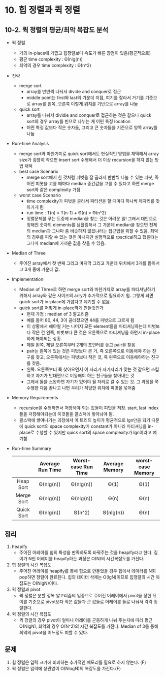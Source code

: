 # 10. 힙 정렬과 퀵 정렬

## 10-2. 퀵 정렬의 평균/최악 복잡도 분석

- 퀵 정렬
  - 거의 in-place에 가깝고 힙정렬보다 속도가 빠른 장점이 있음(평균적으로)
  - 평균 time complexity : Θ(nlg(n))
  - 최악의 경우 time complexity : Θ(n^2)
  
- 전략
  - merge sort 
    - array를 반반씩 나눠서 divide and conquer로 접근
    - middle point는 first와 last의 가운데 지점, 여기를 잘라서 거기를 기준으로 array를 왼쪽, 오른쪽 이렇게 위치를 기반으로 array를 나눔
  - quick sort 
    - array를 나눠서 dividie and conquer로 접근하는 것은 같으나 quick sort의 경우 array를 빈으로 나누는 게 어떤 특정 location
    - 어떤 특정 값보다 작은 숫자들, 그리고 큰 숫자들을 기준으로 양쪽 array를 나눔
  
- Run-time Analysis
  - merge sort와 마찬가지로 quick sort에서도 현실적인 방법을 채택해서 array size가 굉장히 작으면 insert sort 수행해서 더 이상 recursion을 하지 않는 방법 채택
  - best case Scenario
    - merge sort에서 한 것처럼 피벗을 잘 골라서 반반씩 나눌 수 있는 피봇, 즉 어떤 피봇을 고를 때마다 median 중간값을 고를 수 있다고 하면 merge sort와 같은 complexity 가짐
  - worst case Scenario
    - time complexity가 피벗을 골라서 파티션을 할 때마다 하나씩 제자리를 찾아가게 됨
    - run time : T(n) = T(n-1) + Θ(n) = Θ(n^2)
    - 정렬문제를 푸는 도중에 median을 찾는 것은 어려운 일! 그래서 대안으로 정해진 숫자의 elements를 샘플링해서 그 가운데 median을 찾으면 전체의 median과 그나마 좀 비슷하지 않겠냐라는 접근법을 취할 수 있음. 최악의 경우를 피할 수 있는 것은 아니지만 실험적으로 rpactical하고 했을떄는 그나마 median에 가까운 값을 찾을 수 있음.
  
- Median of Three
  - 주어진 array에서 첫 번째 그리고 마지막 그리고 가운데 위치에서 3개를 뽑아서 그 3개 중에  가운데 값.
  
- Implementation
  - Median of Three로 하면 merge sort와 마찬가지로 array를 파티셔닝하기 위해서 array와 같은 사이즈의 arry가 추가적으로 필요하기 됨. 그렇게 되면 quick sort가 in-place에 가깝다고 얘기할 수 없음.
  - quick sort를 어떻게 in-place하게 만들것인가
    - 현재 가정 : median of 3 알고리즘
    - 예를 들어 80, 44, 3이 골라졌으면 44를 피벗으로 고르게 됨 
    - 이 상황에서 해야될 거는 나머지 모든 element들을 파티셔닝하는데 피벗보다 작은 건 왼쪽, 피벗보다 큰 것은 오른쪽으로 파티셔닝을 하면서 in-place하게 해야되는 상황.
    - 제일 왼쪽, 제일 오른쪽부터 2개의 포인터를 놓고 pair을 찾음
    - pair는 왼쪽에 있는 것은 피벗보다 큰 거, 즉 오른쪽으로 이동해야 하는 친구를 찾고, 오른쪽에서는 피벗보다 작은 것, 즉 왼쪽으로 이동해야하는 친구를 찾음.
    - 왼쪽. 오른쪽부터 쭉 찾아오면서 이 자리가 자기자리가 맞는 것 같으면 스킵하고 자기가 반대편으로 이동해야 하는 친구들을 찾아내는 것
    - 그래서 둘을 스왑하면 자기가 있어야 될 자리로 갈 수 있는 것. 그 과정을 쭉 수행한 다음 끝나고 나면 우리가 적당한 위치에 피벗을 넣어줌
  
- Memory Requirements

  - recursion을 수행하면서 저장해야 되는 값들이 피벗을 저장. start, last index들을 저장해야되는데 이것들을 콜스택에 쌓아놔야 됨.
  - 콜스택에 쌓여나가는 과정에서 이 트리의 높이가 평균적으로 lgn만큼 되기 때문에 quick sort의 space complexity가 constant가 아니라 파티셔닝을 in-place로 수행할 수 있지만 quick sort의 space complexity가 lgn이라고 얘기함

- Run-time Summary

  |            | Average Run Time | Worst-case Run Time | Average Memory | worst-case Memory |
  | :--------: | :--------------: | :-----------------: | :------------: | :---------------: |
  | Heap Sort  |    Θ(nlg(n))     |      Θ(nlg(n))      |      Θ(1)      |       Θ(1)        |
  | Merge Sort |    Θ(nlg(n))     |      Θ(nlg(n))      |      Θ(n)      |       Θ(n)        |
  | Quick Sort |    Θ(nlg(n))     |       Θ(n^2)        |   Θ(nlg(n))    |       Θ(n)        |

  

## 정리

1. heapify
   - 주어진 어레이를 힙의 특성을 만족하도록 바꿔주는 것을 heapify라고 한다. 길이가 N인 어레이를 heapify하는 과정은 O(N)의 시간복잡도를 가진다.
2. 힙 정렬의 시간 복잡도
   - 주어진 어레이를 heapify를 통해 힙으로 만들었을 경우 힙에서 데이터를 N회 pop하면 정렬이 완료된다. 힙의 데이터 삭제는 O(lgN)이므로 힙정렬의 시간 복잡도는 O(NlgN)이다.
3. 퀵 정렬과 pivot
   - 퀵 정렬은 분할 정복 알고리즘의 일종으로 주어진 어레이에서 pivot을 정한 뒤 이를 기준으로 pivot보다 작은 값들과 큰 값들로 어레이를 둘로 나눠서 각각 정렬한다.
4. 퀵 정렬의 시간 복잡도
   - 퀵 정렬의 경우 pivot이 얼마나 어레이를 균등하게 나눠 주는지에 따라 평균 O(NlgN), 최악의 경우 O(N^2)의 시간 복잡도를 가진다. Median of 3를 통해 최악의 pivot을 어느정도 피할 수 있다.



## 문제

1. 힙 정렬은 입력 크기에 비례하는 추가적인 메모리를 필요로 하지 않는다. (F)
2. 퀵 정렬은 입력에 상관없이 O(NlogN)의 복잡도를 가진다.(F)
